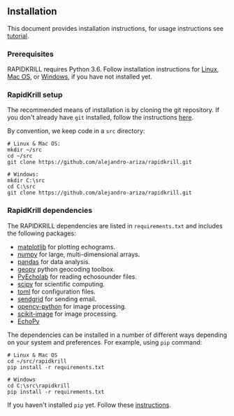 ## Installation
This document provides installation instructions, for usage instructions see [tutorial](tutorial.md).

### Prerequisites
RAPIDKRILL requires Python 3.6. Follow installation instructions for [Linux](https://docs.python.org/3/using/unix.html), [Mac OS](https://docs.python.org/3/using/mac.html), or [Windows](https://docs.python.org/3/using/windows.html), if you have not installed yet.

### RapidKrill setup
The recommended means of installation is by cloning the git repository. If you don't already have `git` installed, follow the instructions [here](https://git-scm.com/book/en/v2/Getting-Started-Installing-Git).

By convention, we keep code in a `src` directory:
```
# Linux & Mac OS:
mkdir ~/src
cd ~/src
git clone https://github.com/alejandro-ariza/rapidkrill.git

# Windows:
mkdir C:\src
cd C:\src
git clone https://github.com/alejandro-ariza/rapidkrill.git
```

### RapidKrill dependencies
The RAPIDKRILL dependencies are listed in `requirements.txt` and includes the following packages:
* [matplotlib](https://matplotlib.org/) for plotting echograms.
* [numpy](http://www.numpy.org/) for large, multi-dimensional arrays.
* [pandas](https://pypi.org/project/pandas/) for data analysis.
* [geopy](https://pypi.org/project/geopy/) python geocoding toolbox. 
* [PyEcholab](https://github.com/CI-CMG/PyEcholab) for reading echosounder files.
* [scipy](https://www.scipy.org/) for scientific computing.
* [toml](https://pypi.org/project/toml/) for configuration files.
* [sendgrid](https://github.com/sendgrid/sendgrid-python/) for sending email.
* [opencv-python](https://pypi.org/project/opencv-python/) for image processing.
* [scikit-image](https://scikit-image.org/) for image processing.
* [EchoPy](https://github.com/bas-acoustics/echopy)

The dependencies can be installed in a number of different ways depending on your system and preferences. For example, using `pip` command:
```
# Linux & Mac OS
cd ~/src/rapidkrill
pip install -r requirements.txt

# Windows
cd C:\src\rapidkrill
pip install -r requirements.txt
```

If you haven't installed `pip` yet. Follow these [instructions](https://pip.pypa.io/en/stable/installing/).
